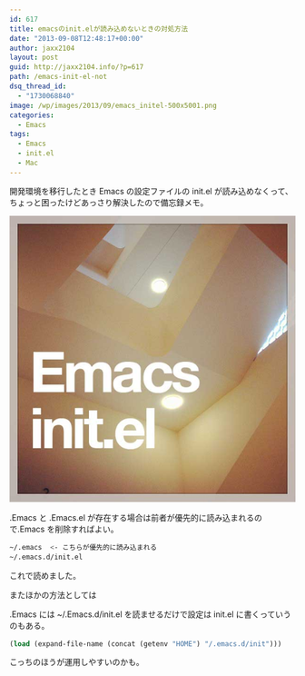 ```yaml
---
id: 617
title: emacsのinit.elが読み込めないときの対処方法
date: "2013-09-08T12:48:17+00:00"
author: jaxx2104
layout: post
guid: http://jaxx2104.info/?p=617
path: /emacs-init-el-not
dsq_thread_id:
  - "1730068840"
image: /wp/images/2013/09/emacs_initel-500x5001.png
categories:
  - Emacs
tags:
  - Emacs
  - init.el
  - Mac
---
```

開発環境を移行したとき Emacs の設定ファイルの init.el が読み込めなくって、ちょっと困ったけどあっさり解決したので備忘録メモ。

<img src="./emacs_initel.jpg" />

.Emacs と .Emacs.el が存在する場合は前者が優先的に読み込まれるので.Emacs を削除すればよい。

```sh
~/.emacs  <- こちらが優先的に読み込まれる
~/.emacs.d/init.el
```

これで読めました。

またほかの方法としては

.Emacs には ~/.Emacs.d/init.el を読ませるだけで設定は init.el に書くっていうのもある。

```lisp
(load (expand-file-name (concat (getenv "HOME") "/.emacs.d/init")))
```

こっちのほうが運用しやすいのかも。